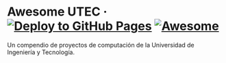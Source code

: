 # Awesome UTEC · [![Deploy to GitHub Pages](https://github.com/csl-club/awesome-utec/actions/workflows/deploy.yml/badge.svg)](https://github.com/csl-club/awesome-utec/actions/workflows/deploy.yml) [![Awesome](https://cdn.rawgit.com/sindresorhus/awesome/main/media/badge.svg)](https://github.com/sindresorhus/awesome)

Un compendio de proyectos de computación de la Universidad de Ingeniería y Tecnología.
